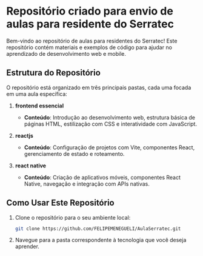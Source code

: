 # Repositório criado para envio de aulas para residente do Serratec

Bem-vindo ao repositório de aulas para residentes do Serratec! Este repositório contém materiais e exemplos de código para ajudar no aprendizado de desenvolvimento web e mobile.

## Estrutura do Repositório

O repositório está organizado em três principais pastas, cada uma focada em uma aula específica:

1. **frontend essencial**
   - **Conteúdo**: 
      Introdução ao desenvolvimento web, estrutura básica de páginas HTML, estilização com CSS e interatividade com JavaScript.

2. **reactjs**
   - **Conteúdo**: 
      Configuração de projetos com Vite, componentes React, gerenciamento de estado e roteamento.

3. **react native**
   - **Conteúdo**:
      Criação de aplicativos móveis, componentes React Native, navegação e integração com APIs nativas.

## Como Usar Este Repositório

1. Clone o repositório para o seu ambiente local:
   ```bash
   git clone https://github.com/FELIPEMENEGUELI/AulaSerratec.git
   ```

2. Navegue para a pasta correspondente à tecnologia que você deseja aprender.
